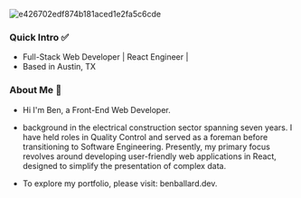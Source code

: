 ![e426702edf874b181aced1e2fa5c6cde](https://user-images.githubusercontent.com/110861324/227282451-e121c39d-774d-41e3-9e04-cbabf5a2a90d.gif)


### Quick Intro ✅
- Full-Stack Web Developer | React Engineer |
- Based in Austin, TX

### About Me 👀
- Hi I'm Ben, a Front-End Web Developer.

- background in the electrical construction sector spanning seven years. I have held roles in Quality Control and served as a foreman before transitioning to Software Engineering. Presently, my primary focus revolves around developing user-friendly web applications in React, designed to simplify the presentation of complex data. 

- To explore my portfolio, please visit:
benballard.dev.


 

